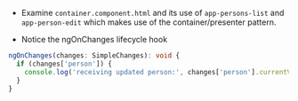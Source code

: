 - Examine `container.component.html` and its use of `app-persons-list` and `app-person-edit` which makes use of the container/presenter pattern.

 - Notice the ngOnChanges lifecycle hook

  ```typescript
  ngOnChanges(changes: SimpleChanges): void {
    if (changes['person']) {
      console.log('receiving updated person:', changes['person'].currentValue);
    }
  }
  ```
